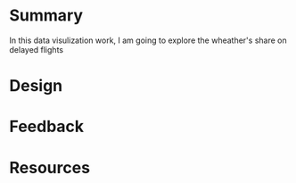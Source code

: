 # Summary
In this data visulization work, I am going to explore the wheather's share on delayed flights

# Design


# Feedback


# Resources
